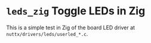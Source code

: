 `leds_zig` Toggle LEDs in Zig
=============================

This is a simple test in Zig of the board LED driver at
`nuttx/drivers/leds/userled_*.c`.
